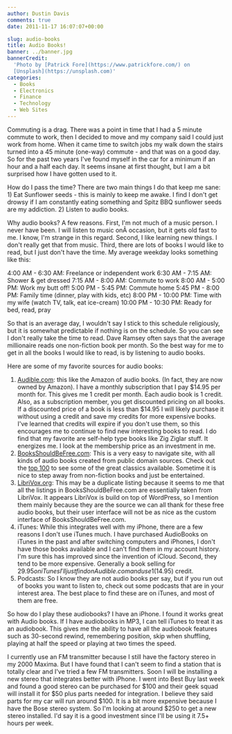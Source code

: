 ```yaml
---
author: Dustin Davis
comments: true
date: 2011-11-17 16:07:07+00:00

slug: audio-books
title: Audio Books!
banner: ../banner.jpg
bannerCredit:
  'Photo by [Patrick Fore](https://www.patrickfore.com/) on
  [Unsplash](https://unsplash.com)'
categories:
  - Books
  - Electronics
  - Finance
  - Technology
  - Web Sites
---
```


Commuting is a drag. There was a point in time that I had a 5 minute commute to
work, then I decided to move and my company said I could just work from home.
When it came time to switch jobs my walk down the stairs turned into a 45 minute
(one-way) commute - and that was on a good day. So for the past two years I've
found myself in the car for a minimum if an hour and a half each day. It seems
insane at first thought, but I am a bit surprised how I have gotten used to it.

How do I pass the time? There are two main things I do that keep me sane: 1) Eat
Sunflower seeds - this is mainly to keep me awake. I find I don't get drowsy if
I am constantly eating something and Spitz BBQ sunflower seeds are my
addiction. 2) Listen to audio books.

Why audio books? A few reasons. First, I'm not much of a music person. I never
have been. I will listen to music onÂ occasion, but it gets old fast to me. I
know, I'm strange in this regard. Second, I like learning new things. I don't
really get that from music. Third, there are lots of books I would like to read,
but I just don't have the time. My average weekday looks something like this:

4:00 AM - 6:30 AM: Freelance or independent work 6:30 AM - 7:15 AM: Shower & get
dressed 7:15 AM - 8:00 AM: Commute to work 8:00 AM - 5:00 PM: Work my butt off!
5:00 PM - 5:45 PM: Commute home 5:45 PM - 8:00 PM: Family time (dinner, play
with kids, etc) 8:00 PM - 10:00 PM: Time with my wife (watch TV, talk, eat
ice-cream) 10:00 PM - 10:30 PM: Ready for bed, read, pray

So that is an average day, I wouldn't say I stick to this schedule religiously,
but it is somewhat predictable if nothing is on the schedule. So you can see I
don't really take the time to read. Dave Ramsey often says that the average
millionaire reads one non-fiction book per month. So the best way for me to get
in all the books I would like to read, is by listening to audio books.

Here are some of my favorite sources for audio books:

1. [Audible.com](http://www.jdoqocy.com/click-1639684-10400420?sid=nerdydork):
   this like the Amazon of audio books. (In fact, they are now owned by Amazon).
   I have a monthly subscription that I pay
   $14.95 per month for. This gives me 1 credit per month. Each audio book is 1 credit. Also, as a subscription member, you get discounted pricing on all books. If a discounted price of a book is less than $14.95
   I will likely purchase it without using a credit and save my credits for more
   expensive books. I've learned that credits will expire if you don't use them,
   so this encourages me to continue to find new interesting books to read. I do
   find that my favorite are self-help type books like Zig Ziglar stuff. It
   energizes me. I look at the membership price as an investment in me.
2. [BooksShouldBeFree.com](http://www.booksshouldbefree.com/): This is a very
   easy to navigate site, with all kinds of audio books created from public
   domain sources. Check out the
   [top 100](http://www.booksshouldbefree.com/Top_100) to see some of the great
   classics available. Sometime it is nice to step away from non-fiction books
   and just be entertained.
3. [LibriVox.org](http://librivox.org/): This may be a duplicate listing because
   it seems to me that all the listings in BooksShouldBeFree.com are essentially
   taken from LibriVox. It appears LibriVox is build on top of WordPress, so I
   mention them mainly because they are the source we can all thank for these
   free audio books, but their user interface will not be as nice as the custom
   interface of BooksShouldBeFree.com.
4. iTunes: While this integrates well with my iPhone, there are a few reasons I
   don't use iTunes much. I have purchased AudioBooks on iTunes in the past and
   after switching computers and iPhones, I don't have those books available and
   I can't find them in my account history. I'm sure this has improved since the
   invention of iCloud. Second, they tend to be more expensive. Generally a book
   selling for $29.95 on iTunes I'll just find on Audible.com and use 1 ($14.95)
   credit.
5. Podcasts: So I know they are not audio books per say, but if you run out of
   books you want to listen to, check out some podcasts that are in your
   interest area. The best place to find these are on iTunes, and most of them
   are free.

So how do I play these audiobooks? I have an iPhone. I found it works great with
Audio books. If I have audiobooks in MP3, I can tell iTunes to treat it as an
audiobook. This gives me the ability to have all the audiobook features such as
30-second rewind, remembering position, skip when shuffling, playing at half the
speed or playing at two times the speed.

I currently use an FM transmitter because I still have the factory stereo in my
2000 Maxima. But I have found that I can't seem to find a station that is
totally clear and I've tried a few FM transmitters. Soon I will be installing a
new stereo that integrates better with iPhone. I went into Best Buy last week
and found a good stereo can be purchased for
$100 and their geek squad will install it for $50 plus parts needed for
integration. I believe they said parts for my car will run around
$100. It is a bit more expensive because I have the Bose stereo system. So I'm looking at around $250
to get a new stereo installed. I'd say it is a good investment since I'll be
using it 7.5+ hours per week.
